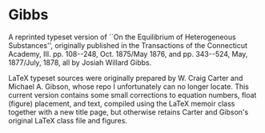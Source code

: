 # Gibbs
A reprinted typeset version of ``On the Equilibrium of Heterogeneous
Substances'', originally published in the Transactions of the Connecticut Academy,
III. pp. 108--248, Oct. 1875/May 1876, and pp. 343--524, May, 1877/July, 1878,
all by Josiah Willard Gibbs.

LaTeX typeset sources were originally prepared by W. Craig Carter and Michael A.
Gibson, whose repo I unfortunately can no longer locate. This current version contains some
small corrections to equation numbers, float (figure) placement, and text, compiled using the LaTeX memoir class together with a new title page,
but otherwise retains Carter and Gibson's original LaTeX class file and figures.
